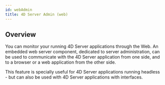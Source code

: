 ```yaml
---
id: webAdmin
title: 4D Server Admin (web)
---
```


## Overview

You can monitor your running 4D Server applications through the Web. An embedded web server component, dedicated to server administration, can be used to communicate with the 4D Server application from one side, and to a browser or a web application from the other side.

This feature is specially useful for 4D Server applications running headless - but can also be used with 4D Server applications with interfaces. 


